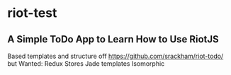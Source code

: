 # riot-test

A Simple ToDo App to Learn How to Use RiotJS
---------------------------------------------
Based templates and structure off https://github.com/srackham/riot-todo/
but Wanted:
  Redux Stores
  Jade templates
  Isomorphic
